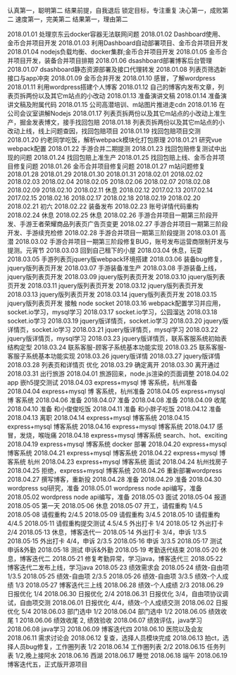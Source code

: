 认真第一，聪明第二
结果前提，自我退后
锁定目标，专注重复
决心第一，成败第二
速度第一，完美第二
结果第一，理由第二


2018.01.01 处理京东云docker容器无法联网问题
2018.01.02 Dashboard使用、金币合并项目开发
2018.01.03 利用Dashboard自动部署项目、金币合并项目开发
2018.01.04 nodejs负载均衡、docker集群;金币合并项目开发
2018.01.05 金币合并项目开发，装备合并项目排期
2018.01.06 dsashboard部署博客后台管理
2018.01.07 dsashboard静态资源部署及接口代理转发
2018.01.08 列表页筛选新接口与app冲突
2018.01.09 金币合并开发
2018.01.10 感冒，了解wordpress
2018.01.11 利用wordpress搭建个人博客
2018.01.12 自己的博客内发布文章，列表页拆两份以及其它m站点的小改动
2018.01.13 准备演讲文稿
2018.01.14 准备演讲文稿及附属代码
2018.01.15 公司高潜培训、m站图片推进走cdn
2018.01.16 在公司会议室讲解Nodejs
2018.01.17 列表页拆两份以及其它m站点的小改动上准生产，掘金发表博文，接手找回包赔
2018.01.18 列表页拆两份以及其它m站点的小改动上线，线上问题查因，找回包赔项目
2018.01.19 找回包赔项目交测
2018.01.20 约老同学吃饭，解析webpack模块化打包原理
2018.01.21 研究vue webpack配置
2018.01.22 手游合并二期提测
2018.01.23 找回包赔修复测试中出现的问题
2018.01.24 找回包赔上准生产
2018.01.25 找回包赔上线、金币合并项目修复问题
2018.01.26 金币合并项目修复问题
2018.01.27 m站问题修复
2018.01.28 
2018.01.29
2018.01.30
2018.01.31
2018.02.01
2018.02.02
2018.02.03
2018.02.04
2018.02.05
2018.02.06
2018.02.07
2018.02.08
2018.02.09
2018.02.10
2018.02.11 休息
2018.02.12
2017.02.13
2017.02.14
2017.02.15
2018.02.16
2018.02.17
2018.02.18
2018.02.19
2018.02.20
2018.02.21 初六
2018.02.22 装备发布
2018.02.23 账号详情代码重构
2018.02.24 休息
2018.02.25 休息
2018.02.26 手游合并项目一期第三阶段开发、手游王者荣耀商品列表页广告页变更
2018.02.27 手游合并项目一期第三阶段开发、手游续充检修
2018.02.28 手游合并项目一期第三阶段提测
2018.03.01 高潜
2018.03.02 手游合并项目一期第三阶段修复BUG，账号发布运营商限制开发与提测。元宵节
2018.03.03 回到自己租下的小屋
2018.03.04 休息，玩耍
2018.03.05 手游列表页jquery版webpack环境搭建
2018.03.06 装备bug修复，jquery版列表页开发
2018.03.07 手游装备准生产
2018.03.08 手游装备上线，jquery版列表页开发
2018.03.09 jquery版列表页开发
2018.03.10 jquery版列表页开发
2018.03.11 jquery版列表页开发
2018.03.12 jquery版列表页开发
2018.03.13 jquery版列表页开发
2018.03.14 jquery版列表页开发
2018.03.15 jquery版列表页开发 接触 node socket
2018.03.16 webpack配置学习并应用，socket.io学习，mysql学习
2018.03.17 socket.io学习，公园溜达
2018.03.18 socket.io学习
2018.03.19 jquery版详情页，socket.io学习
2018.03.20 jquery版详情页，socket.io学习
2018.03.21 jquery版详情页，mysql学习
2018.03.22 jquery版详情页，mysql学习
2018.03.23 jquery版详情页，联系客服系统初始表结构定型
2018.03.24 联系客服-顾客子系统基本功能实现
2018.03.25 联系客服-客服子系统基本功能实现
2018.03.26 jquery版详情
2018.03.27 jquery版详情
2018.03.28 列表页和详情页 优化
2018.03.29 确定离开
2018.03.30 离开通过
2018.03.31 出行旅游
2018.04.01 旅游回来，node.js渲染的页面调整
2018.04.02 app 嵌h5提交测试
2018.04.03 express+mysql 博 客系统，杭州准备
2018.04.04 express+mysql 博 客系统，杭州准备
2018.04.05 express+mysql 博 客系统
2018.04.06 准备
2018.04.07 准备
2018.04.08 准备
2018.04.09 收尾
2018.04.10 准备 和小俊俊吃饭
2018.04.11 准备 和小胖子吃饭
2018.04.12 准备
2018.04.13 离职
2018.04.14 express+mysql 博客系统
2018.04.15 express+mysql 博客系统
2018.04.16 express+mysql 博客系统
2018.04.17 感冒，发烧，喉咙痛
2018.04.18 express+mysql 博客系统 search、hot、exciting
2018.04.19 express+mysql 博客系统 docker 部署
2018.04.20 express+mysql 博客系统
2018.04.21 express+mysql 博客系统
2018.04.22 express+mysql 博客系统 杭州
2018.04.23 express+mysql 博客系统 面试
2018.04.24 杭州找房子
2018.04.25 拒绝，express+mysql 博客系统
2018.04.26 重新部署wordpress
2018.04.27 撰写博客，重新投
2018.04.28 准备
2018.04.29 准备
2018.04.30 wordpress sql研究，准备
2018.05.01 wordpress node api编写，准备
2018.05.02 wordpress node api编写，准备
2018.05·03 面试
2018.05·04 报道
2018.05·05 第一天
2018.05·06 休息
2018.05·07 开工，请假重构 1/4.5
2018.05·08 请假重构 2/4.5
2018.05·09 请假重构 3/4.5
2018.05·10 请假重构 4/4.5
2018.05·11 请假重构提交测试 4.5/4.5 外出打卡 1/4
2018.05·12 外出打卡 2/4
2018.05·13 休息，博客迭代一
2018.05·14 外出打卡 3/4，申诉 1/3.5
2018.05·15 外出打卡 4/4，申诉 2/3.5
2018.05·16 申诉 3/3.5
2018.05·17 测试 申诉&外勤
2018.05·18 测试 申诉&外勤
2018.05·19 考勤迭代结束
2018.05·20 休息，博客迭代二
2018.05·21 修复考勤异常，学习java，博客迭代三
2018.05·22 博客迭代二发布上线，学习java
2018.05·23 绩效需求会
2018.05·24 绩效-自由项 1/3.5
2018.05·25 绩效-自由项 2/3.5
2018.05·26 绩效-自由项 3/3.5 绩效-个人成绩 1/3
2018.05·27 博客迭代三上线
2018.06.28 绩效-个人成绩 2/3
2018.06.29 日报优化 1/4
2018.06.30 日报优化 2/4
2018.06.31 日报优化 3/4，自由项协议调试，自由项交测
2018.06.01 日报优化 4/4，绩效-个人成绩交测
2018.06.02 日报优化 5/4
2018.06.03 部门选中 1/2
2018.06.04 部门选中 1/2
2018.06.05 绩效收尾 1
2018.06.06 绩效收尾 2, 绩效验收
2018.06.07 绩效评估，java学习
2018.06.08 java学习
2018.06.09 博客迭代四
2018.06.10 医院以及会友
2018.06.11 需求讨论会
2018.06.12 复查，选择人员模块完成
2018.06.13 拍ct，选择人员bug修复，工作圈列表 1/2
2018.06.14 工作圈列表 2/2
2018.06.15 任务列表 1/2,晚上接阿水
2018.06.16 西湖
2018.06.17 睡觉
2018.06.18 端午
2018.06.19 博客迭代五，正式版开源项目
